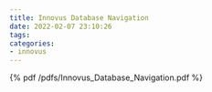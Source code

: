 ```yaml
---
title: Innovus Database Navigation
date: 2022-02-07 23:10:26
tags:
categories:
- innovus
---
```


{% pdf /pdfs/Innovus_Database_Navigation.pdf %}
